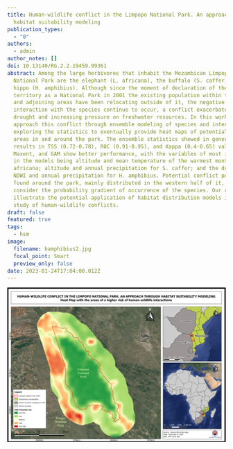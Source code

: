 ```yaml
---
title: Human-wildlife conflict in the Limpopo National Park. An approach through
  habitat suitability modeling
publication_types:
  - "0"
authors:
  - admin
author_notes: []
doi: 10.13140/RG.2.2.19459.99361
abstract: Among the large herbivores that inhabit the Mozambican Limpopo
  National Park are the elephant (L. africana), the buffalo (S. caffer), and the
  hippo (H. amphibius). Although since the moment of declaration of the
  territory as a National Park in 2001 the existing population within the park
  and adjoining areas have been relocating outside of it, the negative human
  interaction with the species continue to occur, a conflict exacerbated by
  drought and increasing pressure on freshwater resources. In this work, we
  approach this conflict through ensemble modeling of species and interactions,
  exploring the statistics to eventually provide heat maps of potential conflict
  areas in and around the park. The ensemble statistics showed in general good
  results in TSS (0.72-0.78), ROC (0.91-0.95), and Kappa (0.4-0.65) values. RF,
  Maxent, and GAM show better performance, with the variables of most importance
  in the models being altitude and mean temperature of the warmest month for L.
  africana; altitude and annual precipitation for S. caffer; and the dry season
  NDWI and annual precipitation for H. amphibius. Potential conflict points are
  found around the park, mainly distributed in the western half of it, if we
  consider the probability gradient of occurrence of the species. Our results
  illustrate the potential application of habitat distribution models in the
  study of human-wildlife conflicts.
draft: false
featured: true
tags:
  - hsm
image:
  filename: hamphibius2.jpg
  focal_point: Smart
  preview_only: false
date: 2023-01-24T17:04:00.012Z
---
```

![](heat_map_limpopo.png "Map DOI: 10.13140/RG.2.2.29903.15520")